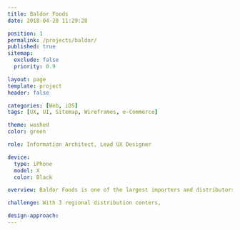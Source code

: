 ```yaml
---
title: Baldor Foods
date: 2018-04-20 11:29:28

position: 1
permalink: /projects/baldor/
published: true
sitemap:
  exclude: false
  priority: 0.9

layout: page
template: project
header: false

categories: [Web, iOS]
tags: [UX, UI, Sitemap, Wireframes, e-Commerce]

theme: washed
color: green

role: Information Architect, Lead UX Designer

device:
  type: iPhone
  model: X
  color: Black

overview: Baldor Foods is one of the largest importers and distributors of fresh produce and specialty foods in the Northeast and Mid-Atlantic regions. The company buys directly from domestic farmers and international growers and provide customers with a consistent supply of fresh foods, prepared however they need it.

challenge: With 3 regional distribution centers,

design-approach:
---
```

